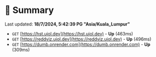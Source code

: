 # 📖 Summary
Last updated: **18/7/2024, 5:42:39 PG "Asia/Kuala_Lumpur"**

- `GET` [https://hst.ujol.dev](https://hst.ujol.dev) - **Up** (463ms)
- `GET` [https://reddviz.ujol.dev](https://reddviz.ujol.dev) - **Up** (496ms)
- `GET` [https://dumb.onrender.com](https://dumb.onrender.com) - **Up** (309ms)
